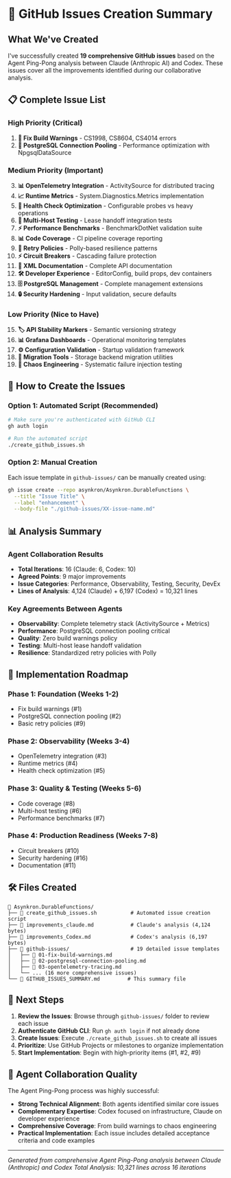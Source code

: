 # 🎯 GitHub Issues Creation Summary

## What We've Created

I've successfully created **19 comprehensive GitHub issues** based on the Agent Ping-Pong analysis between Claude (Anthropic AI) and Codex. These issues cover all the improvements identified during our collaborative analysis.

## 📋 Complete Issue List

### High Priority (Critical)
1. **🔧 Fix Build Warnings** - CS1998, CS8604, CS4014 errors
2. **🔌 PostgreSQL Connection Pooling** - Performance optimization with NpgsqlDataSource

### Medium Priority (Important)
3. **📊 OpenTelemetry Integration** - ActivitySource for distributed tracing
4. **📈 Runtime Metrics** - System.Diagnostics.Metrics implementation
5. **🏥 Health Check Optimization** - Configurable probes vs heavy operations
6. **🧪 Multi-Host Testing** - Lease handoff integration tests
7. **⚡ Performance Benchmarks** - BenchmarkDotNet validation suite
8. **📊 Code Coverage** - CI pipeline coverage reporting
9. **🔄 Retry Policies** - Polly-based resilience patterns
10. **⚡ Circuit Breakers** - Cascading failure protection
11. **📝 XML Documentation** - Complete API documentation
12. **🛠️ Developer Experience** - EditorConfig, build props, dev containers
13. **🗄️ PostgreSQL Management** - Complete management extensions
14. **🔒 Security Hardening** - Input validation, secure defaults

### Low Priority (Nice to Have)
15. **🏷️ API Stability Markers** - Semantic versioning strategy
16. **📊 Grafana Dashboards** - Operational monitoring templates
17. **⚙️ Configuration Validation** - Startup validation framework
18. **🔄 Migration Tools** - Storage backend migration utilities
19. **🐒 Chaos Engineering** - Systematic failure injection testing

## 🚀 How to Create the Issues

### Option 1: Automated Script (Recommended)
```bash
# Make sure you're authenticated with GitHub CLI
gh auth login

# Run the automated script
./create_github_issues.sh
```

### Option 2: Manual Creation
Each issue template in `github-issues/` can be manually created using:
```bash
gh issue create --repo asynkron/Asynkron.DurableFunctions \
  --title "Issue Title" \
  --label "enhancement" \
  --body-file "./github-issues/XX-issue-name.md"
```

## 📊 Analysis Summary

### Agent Collaboration Results
- **Total Iterations**: 16 (Claude: 6, Codex: 10)
- **Agreed Points**: 9 major improvements
- **Issue Categories**: Performance, Observability, Testing, Security, DevEx
- **Lines of Analysis**: 4,124 (Claude) + 6,197 (Codex) = 10,321 lines

### Key Agreements Between Agents
- **Observability**: Complete telemetry stack (ActivitySource + Metrics)
- **Performance**: PostgreSQL connection pooling critical
- **Quality**: Zero build warnings policy
- **Testing**: Multi-host lease handoff validation
- **Resilience**: Standardized retry policies with Polly

## 🎯 Implementation Roadmap

### Phase 1: Foundation (Weeks 1-2)
- Fix build warnings (#1)
- PostgreSQL connection pooling (#2)
- Basic retry policies (#9)

### Phase 2: Observability (Weeks 3-4)
- OpenTelemetry integration (#3)
- Runtime metrics (#4)
- Health check optimization (#5)

### Phase 3: Quality & Testing (Weeks 5-6)
- Code coverage (#8)
- Multi-host testing (#6)
- Performance benchmarks (#7)

### Phase 4: Production Readiness (Weeks 7-8)
- Circuit breakers (#10)
- Security hardening (#16)
- Documentation (#11)

## 🛠️ Files Created

```
📁 Asynkron.DurableFunctions/
├── 📄 create_github_issues.sh           # Automated issue creation script
├── 📄 improvements_claude.md            # Claude's analysis (4,124 bytes)
├── 📄 improvements_Codex.md             # Codex's analysis (6,197 bytes)
├── 📁 github-issues/                    # 19 detailed issue templates
│   ├── 📄 01-fix-build-warnings.md
│   ├── 📄 02-postgresql-connection-pooling.md
│   ├── 📄 03-opentelemetry-tracing.md
│   └── ... (16 more comprehensive issues)
└── 📄 GITHUB_ISSUES_SUMMARY.md         # This summary file
```

## 🎉 Next Steps

1. **Review the Issues**: Browse through `github-issues/` folder to review each issue
2. **Authenticate GitHub CLI**: Run `gh auth login` if not already done
3. **Create Issues**: Execute `./create_github_issues.sh` to create all issues
4. **Prioritize**: Use GitHub Projects or milestones to organize implementation
5. **Start Implementation**: Begin with high-priority items (#1, #2, #9)

## 🤝 Agent Collaboration Quality

The Agent Ping-Pong process was highly successful:
- **Strong Technical Alignment**: Both agents identified similar core issues
- **Complementary Expertise**: Codex focused on infrastructure, Claude on developer experience
- **Comprehensive Coverage**: From build warnings to chaos engineering
- **Practical Implementation**: Each issue includes detailed acceptance criteria and code examples

---

*Generated from comprehensive Agent Ping-Pong analysis between Claude (Anthropic) and Codex*
*Total Analysis: 10,321 lines across 16 iterations*